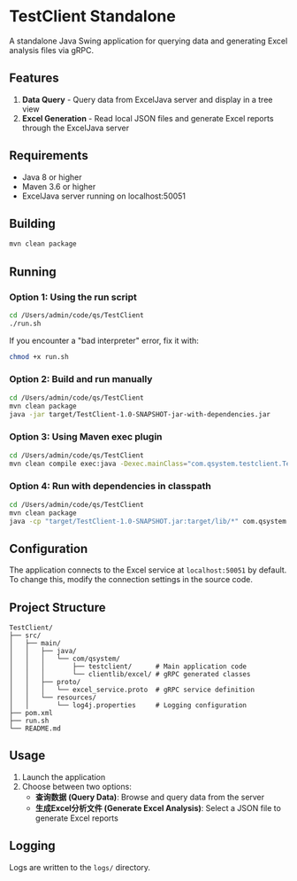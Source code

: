 # TestClient Standalone

A standalone Java Swing application for querying data and generating Excel analysis files via gRPC.

## Features

1. **Data Query** - Query data from ExcelJava server and display in a tree view
2. **Excel Generation** - Read local JSON files and generate Excel reports through the ExcelJava server

## Requirements

- Java 8 or higher
- Maven 3.6 or higher
- ExcelJava server running on localhost:50051

## Building

```bash
mvn clean package
```

## Running

### Option 1: Using the run script
```bash
cd /Users/admin/code/qs/TestClient
./run.sh
```

If you encounter a "bad interpreter" error, fix it with:
```bash
chmod +x run.sh
```

### Option 2: Build and run manually
```bash
cd /Users/admin/code/qs/TestClient
mvn clean package
java -jar target/TestClient-1.0-SNAPSHOT-jar-with-dependencies.jar
```

### Option 3: Using Maven exec plugin
```bash
cd /Users/admin/code/qs/TestClient
mvn clean compile exec:java -Dexec.mainClass="com.qsystem.testclient.TestClientApp"
```

### Option 4: Run with dependencies in classpath
```bash
cd /Users/admin/code/qs/TestClient
mvn clean package
java -cp "target/TestClient-1.0-SNAPSHOT.jar:target/lib/*" com.qsystem.testclient.TestClientApp
```

## Configuration

The application connects to the Excel service at `localhost:50051` by default. To change this, modify the connection settings in the source code.

## Project Structure

```
TestClient/
├── src/
│   ├── main/
│   │   ├── java/
│   │   │   └── com/qsystem/
│   │   │       ├── testclient/      # Main application code
│   │   │       └── clientlib/excel/ # gRPC generated classes
│   │   ├── proto/
│   │   │   └── excel_service.proto  # gRPC service definition
│   │   └── resources/
│   │       └── log4j.properties     # Logging configuration
├── pom.xml
├── run.sh
└── README.md
```

## Usage

1. Launch the application
2. Choose between two options:
   - **查询数据 (Query Data)**: Browse and query data from the server
   - **生成Excel分析文件 (Generate Excel Analysis)**: Select a JSON file to generate Excel reports

## Logging

Logs are written to the `logs/` directory.
